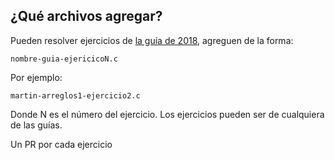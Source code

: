 ## ¿Qué archivos agregar?

Pueden resolver ejercicios de [la guía de 2018](https://martinnievas.com/auxiliar/slides2018.html), agreguen de la forma:

```
nombre-guia-ejericicoN.c
```
Por ejemplo:

```
martin-arreglos1-ejercicio2.c
```

Donde N es el número del ejercicio. Los ejercicios pueden ser de cualquiera de las guías.

Un PR por cada ejercicio
